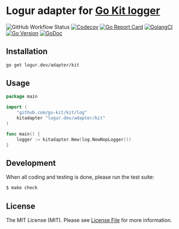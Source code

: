 # Logur adapter for [Go Kit logger](https://github.com/go-kit/kit/tree/master/log)

![GitHub Workflow Status](https://img.shields.io/github/workflow/status/logur/adapter-kit/CI?style=flat-square)
[![Codecov](https://img.shields.io/codecov/c/github/logur/adapter-kit?style=flat-square)](https://codecov.io/gh/logur/adapter-kit)
[![Go Report Card](https://goreportcard.com/badge/logur.dev/adapter/kit?style=flat-square)](https://goreportcard.com/report/logur.dev/adapter/kit)
[![GolangCI](https://golangci.com/badges/github.com/logur/adapter-kit.svg)](https://golangci.com/r/github.com/logur/adapter-kit)
[![Go Version](https://img.shields.io/badge/go%20version-%3E=1.11-61CFDD.svg?style=flat-square)](https://github.com/logur/adapter-kit)
[![GoDoc](http://img.shields.io/badge/godoc-reference-5272B4.svg?style=flat-square)](https://godoc.org/logur.dev/adapter/kit)


## Installation

```bash
go get logur.dev/adapter/kit
```


## Usage

```go
package main

import (
	"github.com/go-kit/kit/log"
	kitadapter "logur.dev/adapter/kit"
)

func main() {
	logger := kitadapter.New(log.NewNopLogger())
}
```


## Development

When all coding and testing is done, please run the test suite:

```bash
$ make check
```


## License

The MIT License (MIT). Please see [License File](LICENSE) for more information.
